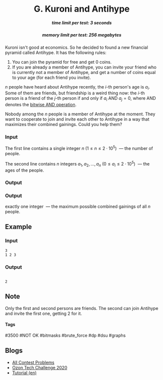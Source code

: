 <h1 style='text-align: center;'> G. Kuroni and Antihype</h1>

<h5 style='text-align: center;'>time limit per test: 3 seconds</h5>
<h5 style='text-align: center;'>memory limit per test: 256 megabytes</h5>

Kuroni isn't good at economics. So he decided to found a new financial pyramid called Antihype. It has the following rules:

1. You can join the pyramid for free and get $0$ coins.
2. If you are already a member of Antihype, you can invite your friend who is currently not a member of Antihype, and get a number of coins equal to your age (for each friend you invite).

$n$ people have heard about Antihype recently, the $i$-th person's age is $a_i$. Some of them are friends, but friendship is a weird thing now: the $i$-th person is a friend of the $j$-th person if and only if $a_i \text{ AND } a_j = 0$, where $\text{AND}$ denotes the [bitwise AND operation](https://en.wikipedia.org/wiki/Bitwise_operation#AND).

Nobody among the $n$ people is a member of Antihype at the moment. They want to cooperate to join and invite each other to Antihype in a way that maximizes their combined gainings. Could you help them? 

### Input

The first line contains a single integer $n$ ($1\le n \le 2\cdot 10^5$)  — the number of people.

The second line contains $n$ integers $a_1, a_2, \dots, a_n$ ($0\le a_i \le 2\cdot 10^5$)  — the ages of the people.

### Output

### Output

 exactly one integer  — the maximum possible combined gainings of all $n$ people.

## Example

### Input


```text
3
1 2 3
```
### Output


```text

2
```
## Note

Only the first and second persons are friends. The second can join Antihype and invite the first one, getting $2$ for it.



#### Tags 

#3500 #NOT OK #bitmasks #brute_force #dp #dsu #graphs 

## Blogs
- [All Contest Problems](../Ozon_Tech_Challenge_2020_(Div.1_+_Div.2,_Rated,_T-shirts_+_prizes!).md)
- [Ozon Tech Challenge 2020](../blogs/Ozon_Tech_Challenge_2020.md)
- [Tutorial (en)](../blogs/Tutorial_(en).md)
